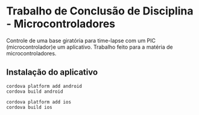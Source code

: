 # Trabalho de Conclusão de Disciplina - Microcontroladores

Controle de uma base giratória para time-lapse com um PIC (microcontrolador)e um aplicativo. Trabalho feito para a matéria de microcontroladores.

## Instalação do aplicativo

```
cordova platform add android
cordova build android

cordova platform add ios
cordova build ios
```
